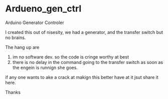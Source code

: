 # Ardueno_gen_ctrl
Arduino Generator Controler

I created this out of nisesity, we had a generator, and the transfer switch but no brains. 

The hang up are 
  1. im no software dev. so the code is cringe worthy at best
  2. there is no delay in the command going to the transfer switch as soon as the engein is runnign she goes.

if any one wants to ake a crack at makign this better have at it jsut share it here. 

Thanks
